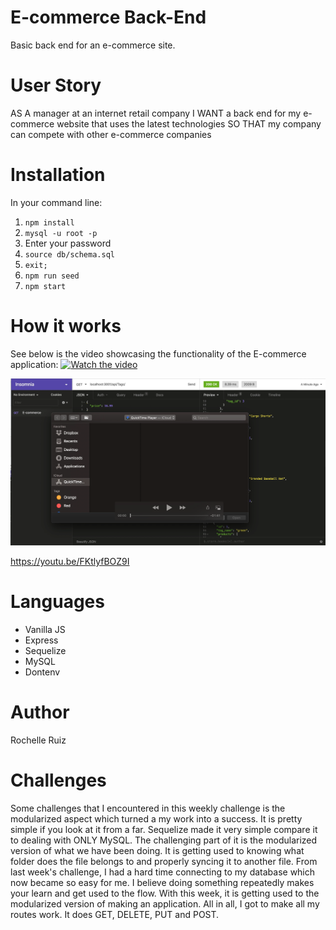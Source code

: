 # E-commerce Back-End

Basic back end for an e-commerce site.

# User Story

AS A manager at an internet retail company
I WANT a back end for my e-commerce website that uses the latest technologies
SO THAT my company can compete with other e-commerce companies

# Installation

In your command line:

1. `npm install`
2. `mysql -u root -p`
3. Enter your password
4. `source db/schema.sql`
5. `exit;`
6. `npm run seed`
7. `npm start`

# How it works

See below is the video showcasing the functionality of the E-commerce application:
[![Watch the video](screenshot.png)](https://youtu.be/zFl1FNZTHkM)

[![Watch the video](screenshot1.png)](https://youtu.be/FKtlyfBOZ9I)

https://youtu.be/FKtlyfBOZ9I

# Languages

* Vanilla JS
* Express
* Sequelize
* MySQL
* Dontenv

# Author

Rochelle Ruiz

# Challenges

Some challenges that I encountered in this weekly challenge is the modularized aspect which turned a my work into a success. It is pretty simple if you look at it from a far. Sequelize made it very simple compare it to dealing with ONLY MySQL. The challenging part of it is the modularized version of what we have been doing. It is getting used to knowing what folder does the file belongs to and properly syncing it to another file. From last week's challenge, I had a hard time connecting to my database which now became so easy for me. I believe doing something repeatedly makes your learn and get used to the flow. With this week, it is getting used to the modularized version of making an application. All in all, I got to make all my routes work. It does GET, DELETE, PUT and POST.
